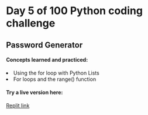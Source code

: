 <h1>Day 5 of 100 Python coding challenge</h1>
<h2>Password Generator</h2>
<h4>Concepts learned and practiced:</h4>
<li>Using the for loop with Python Lists
<li>For loops and the range() function
<h4>Try a live version here:</h4>
<a href="https://replit.com/@NicholW/password-generator-start#main.py">Replit link</a>
